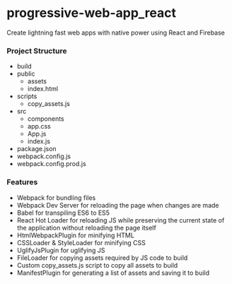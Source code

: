 # progressive-web-app_react
Create lightning fast web apps with native power using React and Firebase

### Project Structure
- build
- public
  - assets
  - index.html
- scripts
  - copy_assets.js
- src
  - components
  - app.css
  - App.js
  - index.js
- package.json
- webpack.config.js
- webpack.config.prod.js

### Features
+ Webpack for bundling files
+ Webpack Dev Server for reloading the page when changes are made
+ Babel for transpiling ES6 to ES5
+ React Hot Loader for reloading JS while preserving the current state of the application without reloading the page itself
+ HtmlWebpackPlugin for minifying HTML
+ CSSLoader & StyleLoader for minifying CSS
+ UglifyJsPlugin for uglifying JS
+ FileLoader for copying assets required by JS code to build
+ Custom copy_assets.js script to copy all assets to build
+ ManifestPlugin for generating a list of assets and saving it to build
